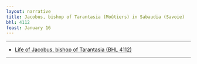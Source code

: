 ```yaml
---
layout: narrative
title: Jacobus, bishop of Tarantasia (Moûtiers) in Sabaudia (Savoie)
bhl: 4112
feast: January 16
---
```


---

- [Life of Jacobus, bishop of Tarantasia (BHL 4112)](https://cjkoepke1.github.io/latin-hagiography/texts/vita-iacobi-tarentasiensis/)

---
